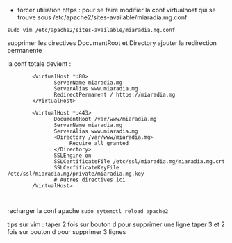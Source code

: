 * forcer utiliation https :
  pour se faire modifier la conf virtualhost qui se trouve sous /etc/apache2/sites-available/miaradia.mg.conf

```sudo vim /etc/apache2/sites-available/miaradia.mg.conf```

supprimer les directives DocumentRoot et Directory
ajouter la redirection permanente

la conf totale devient :

```
        <VirtualHost *:80>
               ServerName miaradia.mg
               ServerAlias www.miaradia.mg  
               RedirectPermanent / https://miaradia.mg
        </VirtualHost> 

        <VirtualHost *:443>
               DocumentRoot /var/www/miaradia.mg
               ServerName miaradia.mg
               ServerAlias www.miaradia.mg  
               <Directory /var/www/miaradia.mg>
                    Require all granted
               </Directory>
               SSLEngine on
               SSLCertificateFile /etc/ssl/miaradia.mg/miaradia.mg.crt
               SSLCerfificateKeyFile /etc/ssl/miaradia.mg/private/miaradia.mg.key
               # Autres directives ici
        /VirtualHost>      
          


```

recharger la conf apache
```sudo sytemctl reload apache2```

tips sur vim : taper 2 fois sur bouton d pour supprimer une ligne
taper 3 et 2 fois sur bouton d pour supprimer 3 lignes